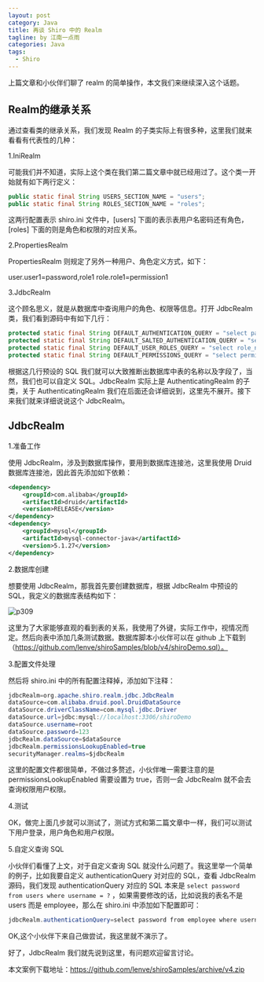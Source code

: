 ```yaml
---
layout: post
category: Java
title: 再谈 Shiro 中的 Realm
tagline: by 江南一点雨
categories: Java
tags: 
  - Shiro
---
```


上篇文章和小伙伴们聊了 realm 的简单操作，本文我们来继续深入这个话题。  

<!--more-->

## Realm的继承关系

通过查看类的继承关系，我们发现 Realm 的子类实际上有很多种，这里我们就来看看有代表性的几种：  

1.IniRealm   

可能我们并不知道，实际上这个类在我们第二篇文章中就已经用过了。这个类一开始就有如下两行定义：  

```java
public static final String USERS_SECTION_NAME = "users";
public static final String ROLES_SECTION_NAME = "roles";
```

这两行配置表示 shiro.ini 文件中，[users] 下面的表示表用户名密码还有角色，[roles] 下面的则是角色和权限的对应关系。  

2.PropertiesRealm  

PropertiesRealm 则规定了另外一种用户、角色定义方式，如下：  

user.user1=password,role1
role.role1=permission1  

3.JdbcRealm  

这个顾名思义，就是从数据库中查询用户的角色、权限等信息。打开 JdbcRealm 类，我们看到源码中有如下几行：  

```java
protected static final String DEFAULT_AUTHENTICATION_QUERY = "select password from users where username = ?";
protected static final String DEFAULT_SALTED_AUTHENTICATION_QUERY = "select password, password_salt from users where username = ?";
protected static final String DEFAULT_USER_ROLES_QUERY = "select role_name from user_roles where username = ?";
protected static final String DEFAULT_PERMISSIONS_QUERY = "select permission from roles_permissions where role_name = ?";
```

根据这几行预设的 SQL 我们就可以大致推断出数据库中表的名称以及字段了，当然，我们也可以自定义 SQL。JdbcRealm 实际上是 AuthenticatingRealm 的子类，关于 AuthenticatingRealm 我们在后面还会详细说到，这里先不展开。接下来我们就来详细说说这个 JdbcRealm。  

## JdbcRealm

1.准备工作  

使用 JdbcRealm，涉及到数据库操作，要用到数据库连接池，这里我使用 Druid 数据库连接池，因此首先添加如下依赖：  

```xml
<dependency>
    <groupId>com.alibaba</groupId>
    <artifactId>druid</artifactId>
    <version>RELEASE</version>
</dependency>
<dependency>
    <groupId>mysql</groupId>
    <artifactId>mysql-connector-java</artifactId>
    <version>5.1.27</version>
</dependency>
```

2.数据库创建  

想要使用 JdbcRealm，那我首先要创建数据库，根据 JdbcRealm 中预设的 SQL，我定义的数据库表结构如下：  

![p309](http://www.justdojava.com/assets/images/2019/java/image_javaboy/shiro/4-1.jpg)  

这里为了大家能够直观的看到表的关系，我使用了外键，实际工作中，视情况而定。然后向表中添加几条测试数据。数据库脚本小伙伴可以在 github 上下载到（https://github.com/lenve/shiroSamples/blob/v4/shiroDemo.sql）。  

3.配置文件处理  

然后将 shiro.ini 中的所有配置注释掉，添加如下注释：  

```java
jdbcRealm=org.apache.shiro.realm.jdbc.JdbcRealm
dataSource=com.alibaba.druid.pool.DruidDataSource
dataSource.driverClassName=com.mysql.jdbc.Driver
dataSource.url=jdbc:mysql://localhost:3306/shiroDemo
dataSource.username=root
dataSource.password=123
jdbcRealm.dataSource=$dataSource
jdbcRealm.permissionsLookupEnabled=true
securityManager.realms=$jdbcRealm
```

这里的配置文件都很简单，不做过多赘述，小伙伴唯一需要注意的是 permissionsLookupEnabled 需要设置为 true，否则一会 JdbcRealm 就不会去查询权限用户权限。  

4.测试  

OK，做完上面几步就可以测试了，测试方式和第二篇文章中一样，我们可以测试下用户登录，用户角色和用户权限。  

5.自定义查询 SQL

小伙伴们看懂了上文，对于自定义查询 SQL 就没什么问题了。我这里举一个简单的例子，比如我要自定义 authenticationQuery 对对应的 SQL，查看 JdbcRealm 源码，我们发现 authenticationQuery 对应的 SQL 本来是 `select password from users where username = ?` ，如果需要修改的话，比如说我的表名不是 users 而是 employee，那么在 shiro.ini 中添加如下配置即可：  

```java
jdbcRealm.authenticationQuery=select password from employee where username = ?
```

OK,这个小伙伴下来自己做尝试，我这里就不演示了。  

好了，JdbcRealm 我们就先说到这里，有问题欢迎留言讨论。  

本文案例下载地址：https://github.com/lenve/shiroSamples/archive/v4.zip  